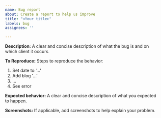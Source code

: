```yaml
---
name: Bug report
about: Create a report to help us improve
title: "<Your title>"
labels: bug
assignees: ''

---
```


**Description:**
A clear and concise description of what the bug is and on which client it occurs.

**To Reproduce:**
Steps to reproduce the behavior:

1. Set date to '...'
2. Add blog '...'
3. ...
4. See error

**Expected behavior:**
A clear and concise description of what you expected to happen.

**Screenshots:**
If applicable, add screenshots to help explain your problem.
